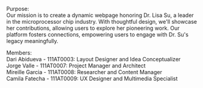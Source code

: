 Purpose:
<br>
Our mission is to create a dynamic webpage honoring Dr. Lisa Su, a leader in the microprocessor chip industry. With thoughtful design, we'll showcase her contributions, allowing users to explore her pioneering work. Our platform fosters connections, empowering users to engage with Dr. Su's legacy meaningfully.

Members:
<br>
Dari Abidueva - 111AT0003: Layout Designer and Idea Conceptualizer<br>
Jorge Valle - 111AT0007: Project Manager and Architect<br>
Mireille Garcia - 111AT0008: Researcher and Content Manager<br>
Camila Fatecha - 111AT0009: UX Designer and Multimedia Specialist

